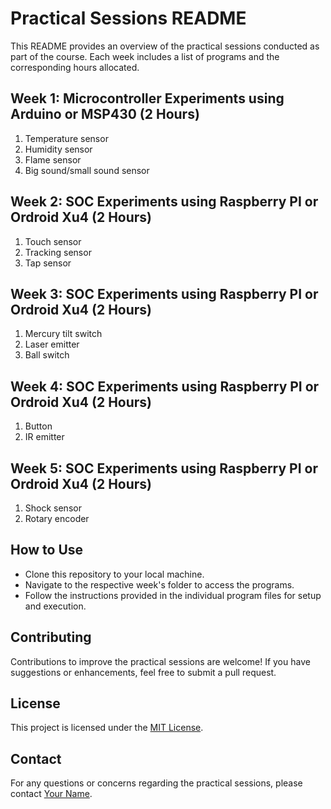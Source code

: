 # Practical Sessions README

This README provides an overview of the practical sessions conducted as part of the course. Each week includes a list of programs and the corresponding hours allocated.

## Week 1: Microcontroller Experiments using Arduino or MSP430 (2 Hours)
1. Temperature sensor
2. Humidity sensor
3. Flame sensor
4. Big sound/small sound sensor

## Week 2: SOC Experiments using Raspberry PI or Ordroid Xu4 (2 Hours)
1. Touch sensor
2. Tracking sensor
3. Tap sensor

## Week 3: SOC Experiments using Raspberry PI or Ordroid Xu4 (2 Hours)
1. Mercury tilt switch
2. Laser emitter
3. Ball switch

## Week 4: SOC Experiments using Raspberry PI or Ordroid Xu4 (2 Hours)
1. Button
2. IR emitter

## Week 5: SOC Experiments using Raspberry PI or Ordroid Xu4 (2 Hours)
1. Shock sensor
2. Rotary encoder

## How to Use
- Clone this repository to your local machine.
- Navigate to the respective week's folder to access the programs.
- Follow the instructions provided in the individual program files for setup and execution.

## Contributing
Contributions to improve the practical sessions are welcome! If you have suggestions or enhancements, feel free to submit a pull request.

## License
This project is licensed under the [MIT License](LICENSE).

## Contact
For any questions or concerns regarding the practical sessions, please contact [Your Name](mailto:your_email@example.com).

